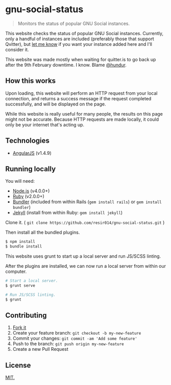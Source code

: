 # gnu-social-status

> Monitors the status of popular GNU Social instances.

This website checks the status of popular GNU Social instances. Currently, only a handful of instances are included (preferably those that support Qvitter), but [let me know](https://quitter.is/resi) if you want your instance added here and I'll consider it.

This website was made mostly when waiting for quitter.is to go back up after the 9th February downtime. I know. Blame [@hundur](https://quitter.is/hundur).

## How this works

Upon loading, this website will perform an HTTP request from your local connection, and returns a success message if the request completed successfully, and will be displayed on the page.

While this website is really useful for many people, the results on this page might not be accurate. Because HTTP requests are made locally, it could only be your internet that's acting up.

## Technologies

* [AngularJS](https://angularjs.org/) (v1.4.9)

## Running locally

You will need:
* [Node.js](https://nodejs.org/en/) (v4.0.0+)
* [Ruby](https://www.ruby-lang.org/en/) (v2.0.0+)
* [Bundler](http://bundler.io/)
  (included from within Rails (`gem install rails`) or `gem install bundler`)
* [Jekyll](http://jekyllrb.com/)
  (install from within Ruby: `gem install jekyll`)

Clone it. ( `git clone https://github.com/resir014/gnu-social-status.git` )

Then install all the bundled plugins.

```bash
$ npm install
$ bundle install
```

This website uses grunt to start up a local server and run JS/SCSS linting.

After the plugins are installed, we can now run a local server from within our computer.

```bash
# Start a local server.
$ grunt serve

# Run JS/SCSS linting.
$ grunt
```

## Contributing

1. [Fork it](https://github.com/resir014/gnu-social-status/fork)
2. Create your feature branch: `git checkout -b my-new-feature`
3. Commit your changes: `git commit -am 'Add some feature'`
4. Push to the branch: `git push origin my-new-feature`
5. Create a new Pull Request

## License

[MIT.](https://github.com/resir014/gnu-social-status/blob/gh-pages/LICENSE)
